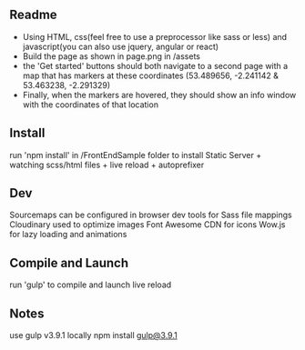 ## Readme
- Using HTML, css(feel free to use a preprocessor like sass or less) and javascript(you can also use jquery, angular or react)
- Build the page as shown in page.png in /assets
- the 'Get started' buttons should both navigate to a second page with a map that has markers at these coordinates (53.489656, -2.241142 & 53.463238, -2.291329)
- Finally, when the markers are hovered, they should show an info window with the coordinates of that location

## Install
run 'npm install' in /FrontEndSample folder to install
Static Server + watching scss/html files + live reload + autoprefixer

## Dev
Sourcemaps can be configured in browser dev tools for Sass file mappings
Cloudinary used to optimize images
Font Awesome CDN for icons
Wow.js for lazy loading and animations

## Compile and Launch
run 'gulp' to compile and launch live reload

## Notes
use gulp v3.9.1 locally
npm install gulp@3.9.1

